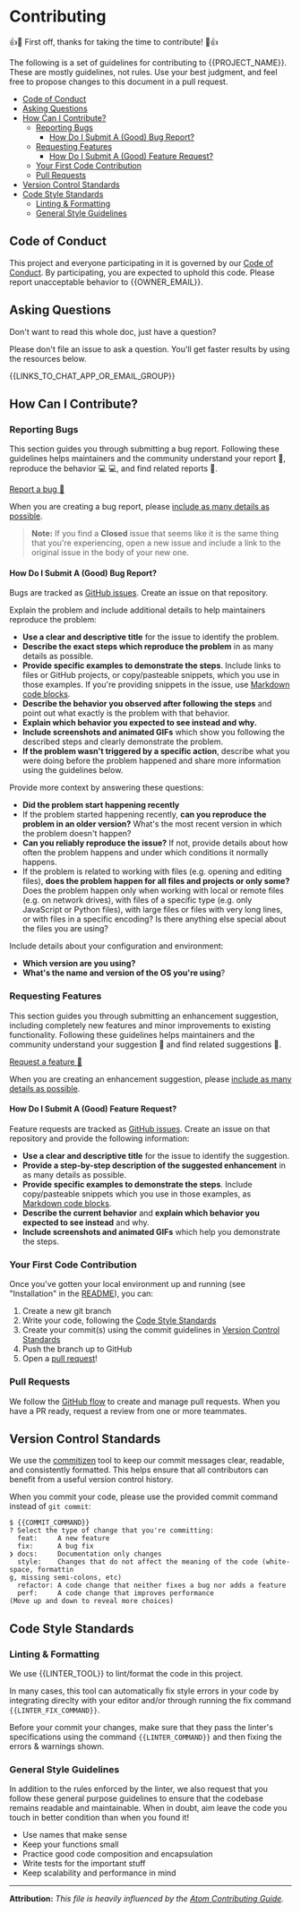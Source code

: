 # Contributing

:+1::tada: First off, thanks for taking the time to contribute! :tada::+1:

The following is a set of guidelines for contributing to {{PROJECT_NAME}}. These are mostly guidelines, not rules. Use your best judgment, and feel free to propose changes to this document in a pull request.

- [Code of Conduct](#code-of-conduct)
- [Asking Questions](#asking-questions)
- [How Can I Contribute?](#how-can-i-contribute)
  - [Reporting Bugs](#reporting-bugs)
    - [How Do I Submit A (Good) Bug Report?](#how-do-i-submit-a-good-bug-report)
  - [Requesting Features](#requesting-features)
    - [How Do I Submit A (Good) Feature Request?](#how-do-i-submit-a-good-feature-request)
  - [Your First Code Contribution](#your-first-code-contribution)
  - [Pull Requests](#pull-requests)
- [Version Control Standards](#version-control-standards)
- [Code Style Standards](#code-style-standards)
  - [Linting & Formatting](#linting--formatting)
  - [General Style Guidelines](#general-style-guidelines)


## Code of Conduct

This project and everyone participating in it is governed by our [Code of Conduct](CODE_OF_CONDUCT.md). By participating, you are expected to uphold this code. Please report unacceptable behavior to {{OWNER_EMAIL}}.

## Asking Questions

Don't want to read this whole doc, just have a question?

Please don't file an issue to ask a question. You'll get faster results by using the resources below.

{{LINKS_TO_CHAT_APP_OR_EMAIL_GROUP}}

## How Can I Contribute?

### Reporting Bugs

This section guides you through submitting a bug report. Following these guidelines helps maintainers and the community understand your report :pencil:, reproduce the behavior :computer: :computer:, and find related reports :mag_right:.

[Report a bug :bug:]({{REPO_URL}}/issues/new?template=bug_report.md&labels=bug&title=New%20bug%20report)

When you are creating a bug report, please [include as many details as possible](#how-do-i-submit-a-good-bug-report).

> **Note:** If you find a **Closed** issue that seems like it is the same thing that you're experiencing, open a new issue and include a link to the original issue in the body of your new one.

#### How Do I Submit A (Good) Bug Report?

Bugs are tracked as [GitHub issues](https://guides.github.com/features/issues/). Create an issue on that repository.

Explain the problem and include additional details to help maintainers reproduce the problem:

* **Use a clear and descriptive title** for the issue to identify the problem.
* **Describe the exact steps which reproduce the problem** in as many details as possible.
* **Provide specific examples to demonstrate the steps**. Include links to files or GitHub projects, or copy/pasteable snippets, which you use in those examples. If you're providing snippets in the issue, use [Markdown code blocks](https://help.github.com/articles/markdown-basics/#multiple-lines).
* **Describe the behavior you observed after following the steps** and point out what exactly is the problem with that behavior.
* **Explain which behavior you expected to see instead and why.**
* **Include screenshots and animated GIFs** which show you following the described steps and clearly demonstrate the problem.
* **If the problem wasn't triggered by a specific action**, describe what you were doing before the problem happened and share more information using the guidelines below.

Provide more context by answering these questions:

* **Did the problem start happening recently**
* If the problem started happening recently, **can you reproduce the problem in an older version?** What's the most recent version in which the problem doesn't happen?
* **Can you reliably reproduce the issue?** If not, provide details about how often the problem happens and under which conditions it normally happens.
* If the problem is related to working with files (e.g. opening and editing files), **does the problem happen for all files and projects or only some?** Does the problem happen only when working with local or remote files (e.g. on network drives), with files of a specific type (e.g. only JavaScript or Python files), with large files or files with very long lines, or with files in a specific encoding? Is there anything else special about the files you are using?

Include details about your configuration and environment:

* **Which version are you using?**
* **What's the name and version of the OS you're using**?

### Requesting Features

This section guides you through submitting an enhancement suggestion, including completely new features and minor improvements to existing functionality. Following these guidelines helps maintainers and the community understand your suggestion :pencil: and find related suggestions :mag_right:.

[Request a feature :star2:]({{REPO_URL}}/issues/new?template=feature_request.md&labels=enhancement&title=New%20feature%20request)

When you are creating an enhancement suggestion, please [include as many details as possible](#how-do-i-submit-a-good-enhancement-suggestion).

#### How Do I Submit A (Good) Feature Request?

Feature requests are tracked as [GitHub issues](https://guides.github.com/features/issues/). Create an issue on that repository and provide the following information:

* **Use a clear and descriptive title** for the issue to identify the suggestion.
* **Provide a step-by-step description of the suggested enhancement** in as many details as possible.
* **Provide specific examples to demonstrate the steps**. Include copy/pasteable snippets which you use in those examples, as [Markdown code blocks](https://help.github.com/articles/markdown-basics/#multiple-lines).
* **Describe the current behavior** and **explain which behavior you expected to see instead** and why.
* **Include screenshots and animated GIFs** which help you demonstrate the steps.

### Your First Code Contribution

Once you've gotten your local environment up and running (see "Installation" in the [README](README.md)), you can:

1. Create a new git branch
2. Write your code, following the [Code Style Standards](#code-style-standards)
3. Create your commit(s) using the commit guidelines in [Version Control Standards](#version-control-standards)
4. Push the branch up to GitHub
5. Open a [pull request](#pull-requests)!

### Pull Requests

We follow the [GitHub flow](https://guides.github.com/introduction/flow/) to create and manage pull requests. When you have a PR ready, request a review from one or more teammates.

## Version Control Standards

We use the [commitizen](https://github.com/commitizen/cz-cli) tool to keep our commit messages clear, readable, and consistently formatted. This helps ensure that all contributors can benefit from a useful version control history.

When you commit your code, please use the provided commit command instead of `git commit`:

```shell
$ {{COMMIT_COMMAND}}
? Select the type of change that you're committing:
  feat:     A new feature
  fix:      A bug fix
❯ docs:     Documentation only changes
  style:    Changes that do not affect the meaning of the code (white-space, formattin
g, missing semi-colons, etc)
  refactor: A code change that neither fixes a bug nor adds a feature
  perf:     A code change that improves performance
(Move up and down to reveal more choices)
```

## Code Style Standards

### Linting & Formatting

We use {{LINTER_TOOL}} to lint/format the code in this project.

In many cases, this tool can automatically fix style errors in your code by integrating direclty with your editor and/or through running the fix command `{{LINTER_FIX_COMMAND}}`.

Before your commit your changes, make sure that they pass the linter's specifications using the command `{{LINTER_COMMAND}}` and then fixing the errors & warnings shown.

### General Style Guidelines

In addition to the rules enforced by the linter, we also request that you follow these general purpose guidelines to ensure that the codebase remains readable and maintainable. When in doubt, aim leave the code you touch in better condition than when you found it!

- Use names that make sense
- Keep your functions small
- Practice good code composition and encapsulation
- Write tests for the important stuff
- Keep scalability and performance in mind

---

**Attribution:** _This file is heavily influenced by the [Atom Contributing Guide](https://github.com/atom/atom/blob/master/CONTRIBUTING.md)._